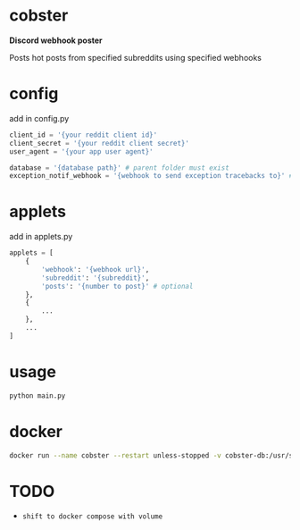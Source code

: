 # cobster
**Discord webhook poster**

Posts hot posts from specified subreddits using specified webhooks
# config
add in config.py
```python
client_id = '{your reddit client id}'
client_secret = '{your reddit client secret}'
user_agent = '{your app user agent}'

database = '{database path}' # parent folder must exist
exception_notif_webhook = '{webhook to send exception tracebacks to}' # not necessary 
```
# applets
add in applets.py
```python
applets = [
    {
        'webhook': '{webhook url}',
        'subreddit': '{subreddit}',
        'posts': '{number to post}' # optional
    },
    {
        ...
    },
    ...
]
```
# usage
```bash
python main.py
```
# docker
```bash
docker run --name cobster --restart unless-stopped -v cobster-db:/usr/src/app/db -d cobster
```
# TODO

- `shift to docker compose with volume`